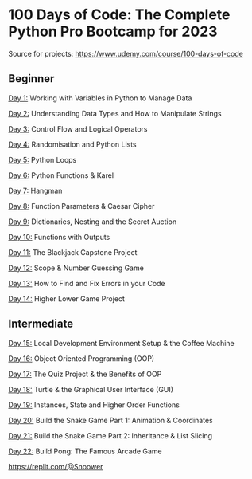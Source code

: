 # 100 Days of Code: The Complete Python Pro Bootcamp for 2023

Source for projects: https://www.udemy.com/course/100-days-of-code

## Beginner

[Day 1:](https://github.com/Snoower/100-days-of-code-python/tree/main/day-001) Working with Variables in Python to Manage Data

[Day 2:](https://github.com/Snoower/100-days-of-code-python/tree/main/day-002) Understanding Data Types and How to Manipulate Strings

[Day 3:](https://github.com/Snoower/100-days-of-code-python/tree/main/day-003) Control Flow and Logical Operators

[Day 4:](https://github.com/Snoower/100-days-of-code-python/tree/main/day-004) Randomisation and Python Lists

[Day 5:](https://github.com/Snoower/100-days-of-code-python/tree/main/day-005) Python Loops

[Day 6:](https://github.com/Snoower/100-days-of-code-python/tree/main/day-006) Python Functions & Karel

[Day 7:](https://github.com/Snoower/100-days-of-code-python/tree/main/day-007) Hangman

[Day 8:](https://github.com/Snoower/100-days-of-code-python/tree/main/day-008) Function Parameters & Caesar Cipher

[Day 9:](https://github.com/Snoower/100-days-of-code-python/tree/main/day-009) Dictionaries, Nesting and the Secret Auction

[Day 10:](https://github.com/Snoower/100-days-of-code-python/tree/main/day-010) Functions with Outputs

[Day 11:](https://github.com/Snoower/100-days-of-code-python/tree/main/day-011) The Blackjack Capstone Project

[Day 12:](https://github.com/Snoower/100-days-of-code-python/tree/main/day-012) Scope & Number Guessing Game

[Day 13:](https://github.com/Snoower/100-days-of-code-python/tree/main/day-013) How to Find and Fix Errors in your Code

[Day 14:](https://github.com/Snoower/100-days-of-code-python/tree/main/day-014) Higher Lower Game Project

## Intermediate

[Day 15:](https://github.com/Snoower/100-days-of-code-python/tree/main/day-015) Local Development Environment Setup & the Coffee Machine

[Day 16:](https://github.com/Snoower/100-days-of-code-python/tree/main/day-016) Object Oriented Programming (OOP)

[Day 17:](https://github.com/Snoower/100-days-of-code-python/tree/main/day-017) The Quiz Project & the Benefits of OOP

[Day 18:](https://github.com/Snoower/100-days-of-code-python/tree/main/day-018) Turtle & the Graphical User Interface (GUI)

[Day 19:](https://github.com/Snoower/100-days-of-code-python/tree/main/day-019) Instances, State and Higher Order Functions

[Day 20:](https://github.com/Snoower/100-days-of-code-python/tree/main/day-020) Build the Snake Game Part 1: Animation & Coordinates

[Day 21:](https://github.com/Snoower/100-days-of-code-python/tree/main/day-021) Build the Snake Game Part 2: Inheritance & List Slicing

[Day 22:](https://github.com/Snoower/100-days-of-code-python/tree/main/day-022) Build Pong: The Famous Arcade Game

https://replit.com/@Snoower
